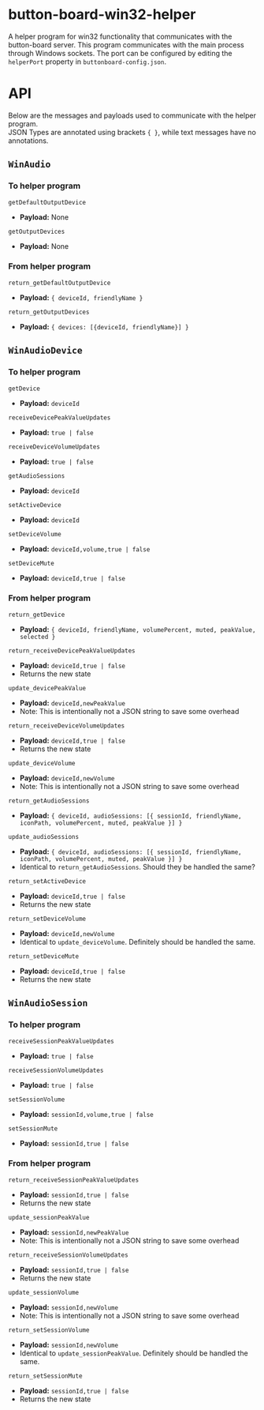 # button-board-win32-helper
A helper program for win32 functionality that communicates with the button-board server. This program communicates with the main process through Windows sockets.
The port can be configured by editing the `helperPort` property in `buttonboard-config.json`.

# API
Below are the messages and payloads used to communicate with the helper program.  
JSON Types are annotated using brackets `{ }`, while text messages have no annotations.

## `WinAudio`

### To helper program

`getDefaultOutputDevice`
- **Payload:** None

`getOutputDevices`
- **Payload:** None

### From helper program
`return_getDefaultOutputDevice`
- **Payload:** `{ deviceId, friendlyName }`

`return_getOutputDevices`
- **Payload:** `{ devices: [{deviceId, friendlyName}] }`

## `WinAudioDevice`

### To helper program

`getDevice`
- **Payload:** `deviceId`

`receiveDevicePeakValueUpdates`
- **Payload:** `true | false`

`receiveDeviceVolumeUpdates`
- **Payload:** `true | false`

`getAudioSessions`
- **Payload:** `deviceId`

`setActiveDevice`
- **Payload:** `deviceId`

`setDeviceVolume`
- **Payload:** `deviceId,volume,true | false`

`setDeviceMute`
- **Payload:** `deviceId,true | false`

### From helper program

`return_getDevice`
- **Payload:** `{ deviceId, friendlyName, volumePercent, muted, peakValue, selected }`

`return_receiveDevicePeakValueUpdates`
- **Payload:** `deviceId,true | false`
- Returns the new state

`update_devicePeakValue`
- **Payload:** `deviceId,newPeakValue`
- Note: This is intentionally not a JSON string to save some overhead

`return_receiveDeviceVolumeUpdates`
- **Payload:** `deviceId,true | false`
- Returns the new state

`update_deviceVolume`
- **Payload:** `deviceId,newVolume`
- Note: This is intentionally not a JSON string to save some overhead

`return_getAudioSessions`
- **Payload:** `{ deviceId, audioSessions: [{ sessionId, friendlyName, iconPath, volumePercent, muted, peakValue }] }`

`update_audioSessions`
- **Payload:** `{ deviceId, audioSessions: [{ sessionId, friendlyName, iconPath, volumePercent, muted, peakValue }] }`
- Identical to `return_getAudioSessions`. Should they be handled the same?

`return_setActiveDevice`
- **Payload:** `deviceId,true | false`
- Returns the new state

`return_setDeviceVolume`
- **Payload:** `deviceId,newVolume`
- Identical to `update_deviceVolume`. Definitely should be handled the same.

`return_setDeviceMute`
- **Payload:** `deviceId,true | false`
- Returns the new state

## `WinAudioSession`

### To helper program

`receiveSessionPeakValueUpdates`
- **Payload:** `true | false`

`receiveSessionVolumeUpdates`
- **Payload:** `true | false`

`setSessionVolume`
- **Payload:** `sessionId,volume,true | false`

`setSessionMute`
- **Payload:** `sessionId,true | false`

### From helper program

`return_receiveSessionPeakValueUpdates`
- **Payload:** `sessionId,true | false`
- Returns the new state

`update_sessionPeakValue`
- **Payload:** `sessionId,newPeakValue`
- Note: This is intentionally not a JSON string to save some overhead

`return_receiveSessionVolumeUpdates`
- **Payload:** `sessionId,true | false`
- Returns the new state

`update_sessionVolume`
- **Payload:** `sessionId,newVolume`
- Note: This is intentionally not a JSON string to save some overhead

`return_setSessionVolume`
- **Payload:** `sessionId,newVolume`
- Identical to `update_sessionPeakValue`. Definitely should be handled the same.

`return_setSessionMute`
- **Payload:** `sessionId,true | false`
- Returns the new state
